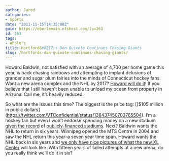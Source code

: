 ```yaml
---
author: Jared
categories:
- Sports
date: "2011-11-15T14:35:00Z"
guid: https://eberlemain.nfshost.com/?p=263
id: 263
tags:
- Whalers
title: Hartford&#8217;s Don Quixote Continues Chasing Giants
slug: /hartfords-don-quixote-continues-chasing-giants/
---
```

Howard Baldwin, not satisfied with an average of 4,700 per home game this year, is back chasing rainbows and attempting to implant delusions of grander and sugar plum fairies into the minds of Connecticut hockey fans. Want a new arena complex and the NHL by 2017? [Howard will do it](http://web.archive.org/web/20111202233804/http://articles.courant.com/2011-11-16/sports/hc-whale-xl-center-1116-20111115_1_nhl-dream-trumbull-street-realities)! If you believe that I still haven’t been unable to unload my ocean front property in Arizona. Call me, it’s heavily reduced.

So what are the issues this time? The biggest is the price tag: []$105 million in public dollars](https://twitter.com/VTConfidential/status/136437450703765504). I’m a hockey fan but even I won’t endorse spending money on a new stadium [given the record](http://www.nytimes.com/2010/09/08/sports/08stadium.html?pagewanted=all) of [publicly-financed stadiums](http://online.wsj.com/article/SB10001424052748704461304576216330349497852.html). Next? Baldwin wants the NHL to return in six years. Winnipeg opened the MTS Centre in 2004 and saw the NHL return this year–a seven year time span. Howard wants the NHL back in six years and [we only have nice pictures of what the new XL Center](https://www.courant.com/business/real-estate/hc-renderings-from-the-xl-center-hartford-arena-plan-20150219-photogallery.html) will look like. With fifteen years of failed attempts at a new arena, do you really think we’ll do it in six?